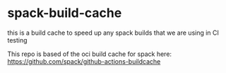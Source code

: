 # spack-build-cache
this is a build cache to speed up any spack builds that we are using in CI testing

This repo is based of the oci build cache for spack here: https://github.com/spack/github-actions-buildcache


